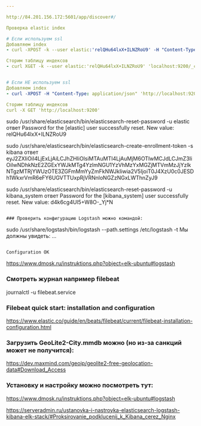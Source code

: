 ```yaml
---

http://84.201.156.172:5601/app/discover#/

Проверка elastic index

# Если используем ssl 
Добавляем index
- curl -XPOST -k --user elastic:'relQHu64lxX+ILNZRoU9' -H "Content-Type: application/json" 'http://localhost:9200/tutorial/_doc/' -d '{ "message": "Hello World!" }'

Сторим таблицу индексов
- curl XGET -k --user elastic:'relQHu64lxX+ILNZRoU9' 'localhost:9200/_cat/indices?v'


# Если НЕ используем ssl 
Добавляем index
- curl -XPOST -H "Content-Type: application/json" 'http://localhost:9200/tutorial/_doc/' -d '{ "message": "Hello World!" }'

Сторим таблицу индексов
curl -X GET 'http://localhost:9200'

```
sudo /usr/share/elasticsearch/bin/elasticsearch-reset-password -u elastic
ответ 
Password for the [elastic] user successfully reset.
New value: relQHu64lxX+ILNZRoU9

sudo /usr/share/elasticsearch/bin/elasticsearch-create-enrollment-token -s kibana
ответ
eyJ2ZXIiOiI4LjExLjAiLCJhZHIiOlsiMTAuMTI4LjAuMjM6OTIwMCJdLCJmZ3IiOiIwNDhkNzE2ZGExYWJkMTg4YzlmNGU1YzVhMzYxMGZjMTVmMzJjYzlkNTgzMTRjYWUzOTE3ZGFmMmYyZmFkNWJkIiwia2V5IjoiT0J4XzU0c0JESDh1WkxrVmR6eFY6UGVTTUxpRjVRNnloNGZzNGxLWThnZyJ9

sudo /usr/share/elasticsearch/bin/elasticsearch-reset-password -u kibana_system
ответ
Password for the [kibana_system] user successfully reset.
New value: d4k6cg4Ul5+W8O-_Yj*N
```

### Проверить конфигурацию Logstash можно командой:
```
sudo /usr/share/logstash/bin/logstash --path.settings /etc/logstash -t
Мы должны увидеть:
...
```

Configuration OK
```
https://www.dmosk.ru/instruktions.php?object=elk-ubuntu#logstash

### Смотреть журнал например filebeat

journalctl -u filebeat.service

### Filebeat quick start: installation and configuration

https://www.elastic.co/guide/en/beats/filebeat/current/filebeat-installation-configuration.html

### Загрузить GeoLite2-City.mmdb можно (но из-за санкций может не получится):

https://dev.maxmind.com/geoip/geolite2-free-geolocation-data#Download_Access

### Установку и настройку можно посмотреть тут:

https://www.dmosk.ru/instruktions.php?object=elk-ubuntu#logstash

https://serveradmin.ru/ustanovka-i-nastroyka-elasticsearch-logstash-kibana-elk-stack/#Proksirovanie_podklucenij_k_Kibana_cerez_Nginx

